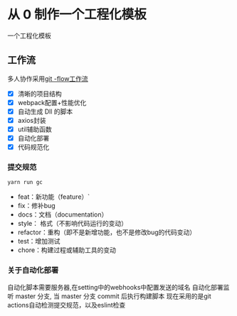 # 从 0 制作一个工程化模板

一个工程化模板

## 工作流

多人协作采用[git -flow工作流](https://www.git-tower.com/learn/git/ebook/cn/command-line/advanced-topics/git-flow)

* [x] 清晰的项目结构
* [x] webpack配置+性能优化
* [x] 自动生成 Dll 的脚本
* [x] axios封装
* [x] util辅助函数
* [x] 自动化部署
* [x] 代码规范化

### 提交规范

```javascript
yarn run gc
```
- feat：新功能（feature）`
- fix：修补bug
- docs：文档（documentation）
- style： 格式（不影响代码运行的变动）
- refactor：重构（即不是新增功能，也不是修改bug的代码变动）
- test：增加测试
- chore：构建过程或辅助工具的变动

### 关于自动化部署

自动化脚本需要服务器,在setting中的webhooks中配置发送的域名
自动化部署监听 master 分支, 当 master 分支 commit 后执行构建脚本
现在采用的是git actions自动检测提交规范，以及eslint检查

